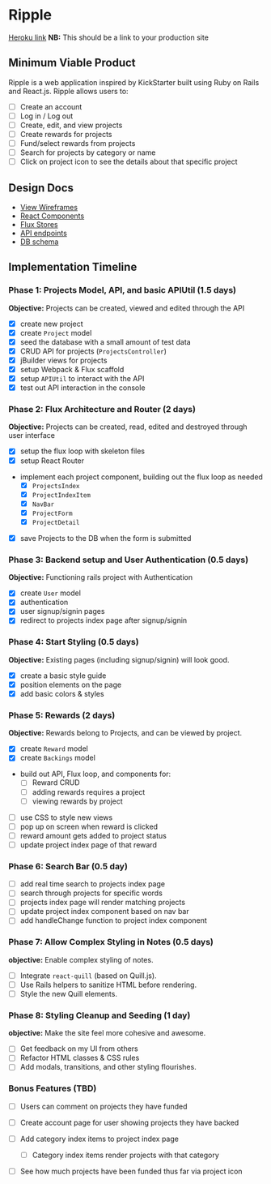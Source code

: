 # Ripple

[Heroku link][heroku] **NB:** This should be a link to your production site

[heroku]: ripplestarter.herokuapp.com

## Minimum Viable Product

Ripple is a web application inspired by KickStarter built using Ruby on Rails and React.js. Ripple allows users to:

<!-- This is a Markdown checklist. Use it to keep track of your
progress. Put an x between the brackets for a checkmark: [x] -->

- [ ] Create an account
- [ ] Log in / Log out
- [ ] Create, edit, and view projects
- [ ] Create rewards for projects
- [ ] Fund/select rewards from projects
- [ ] Search for projects by category or name
- [ ] Click on project icon to see the details about that specific project

## Design Docs
* [View Wireframes][views]
* [React Components][components]
* [Flux Stores][stores]
* [API endpoints][api-endpoints]
* [DB schema][schema]

[views]: ./docs/views.md
[components]: ./docs/components.md
[stores]: ./docs/stores.md
[api-endpoints]: ./docs/api-endpoints.md
[schema]: ./docs/schema.md

## Implementation Timeline

### Phase 1: Projects Model, API, and basic APIUtil (1.5 days)

**Objective:** Projects can be created, viewed and edited through the API

- [X] create new project
- [X] create `Project` model
- [X] seed the database with a small amount of test data
- [X] CRUD API for projects (`ProjectsController`)
- [X] jBuilder views for projects
- [X] setup Webpack & Flux scaffold
- [X] setup `APIUtil` to interact with the API
- [X] test out API interaction in the console

### Phase 2: Flux Architecture and Router (2 days)

**Objective:** Projects can be created, read, edited and destroyed through user interface

- [X] setup the flux loop with skeleton files
- [X] setup React Router
- implement each project component, building out the flux loop as needed
  - [X] `ProjectsIndex`
  - [X] `ProjectIndexItem`
  - [X] `NavBar`
  - [X] `ProjectForm`
  - [X] `ProjectDetail`
- [X] save Projects to the DB when the form is submitted

### Phase 3: Backend setup and User Authentication (0.5 days)

**Objective:** Functioning rails project with Authentication

- [X] create `User` model
- [X] authentication
- [X] user signup/signin pages
- [X] redirect to projects index page after signup/signin

### Phase 4: Start Styling (0.5 days)

**Objective:** Existing pages (including signup/signin) will look good.

- [X] create a basic style guide
- [X] position elements on the page
- [X] add basic colors & styles

### Phase 5: Rewards (2 days)

**Objective:** Rewards belong to Projects, and can be viewed by project.

- [X] create `Reward` model
- [X] create `Backings` model
- build out API, Flux loop, and components for:
  - [ ] Reward CRUD
  - [ ] adding rewards requires a project
  - [ ] viewing rewards by project
- [ ] use CSS to style new views
- [ ] pop up on screen when reward is clicked
- [ ] reward amount gets added to project status
- [ ] update project index page of that reward

### Phase 6: Search Bar (0.5 day)
- [ ] add real time search to projects index page
- [ ] search through projects for specific words
- [ ] projects index page will render matching projects
- [ ] update project index component based on nav bar
- [ ] add handleChange function to project index component

### Phase 7: Allow Complex Styling in Notes (0.5 days)

**objective:** Enable complex styling of notes.

- [ ] Integrate `react-quill` (based on Quill.js).
- [ ] Use Rails helpers to sanitize HTML before rendering.
- [ ] Style the new Quill elements.

### Phase 8: Styling Cleanup and Seeding (1 day)

**objective:** Make the site feel more cohesive and awesome.

- [ ] Get feedback on my UI from others
- [ ] Refactor HTML classes & CSS rules
- [ ] Add modals, transitions, and other styling flourishes.

### Bonus Features (TBD)
- [ ] Users can comment on projects they have funded
- [ ] Create account page for user showing projects they have backed
- [ ] Add category index items to project index page
  - [ ] Category index items render projects with that category
- [ ] See how much projects have been funded thus far via project icon


[phase-one]: ./docs/phases/phase1.md
[phase-two]: ./docs/phases/phase2.md
[phase-three]: ./docs/phases/phase3.md
[phase-four]: ./docs/phases/phase4.md
[phase-five]: ./docs/phases/phase5.md
[phase-six]: ./docs/phases/phase6.md
[phase-seven]: ./docs/phases/phase7.md
[phase-eight]: ./docs/phases/phase8.md
